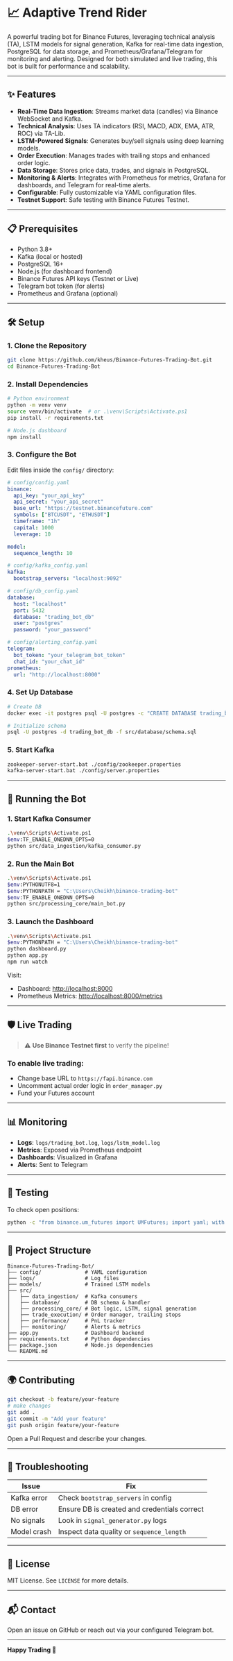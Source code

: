 # 📈 Adaptive Trend Rider

A powerful trading bot for Binance Futures, leveraging technical analysis (TA), LSTM models for signal generation, Kafka for real-time data ingestion, PostgreSQL for data storage, and Prometheus/Grafana/Telegram for monitoring and alerting. Designed for both simulated and live trading, this bot is built for performance and scalability.

---

## ✨ Features

* **Real-Time Data Ingestion**: Streams market data (candles) via Binance WebSocket and Kafka.
* **Technical Analysis**: Uses TA indicators (RSI, MACD, ADX, EMA, ATR, ROC) via TA-Lib.
* **LSTM-Powered Signals**: Generates buy/sell signals using deep learning models.
* **Order Execution**: Manages trades with trailing stops and enhanced order logic.
* **Data Storage**: Stores price data, trades, and signals in PostgreSQL.
* **Monitoring & Alerts**: Integrates with Prometheus for metrics, Grafana for dashboards, and Telegram for real-time alerts.
* **Configurable**: Fully customizable via YAML configuration files.
* **Testnet Support**: Safe testing with Binance Futures Testnet.

---

## 📋 Prerequisites

* Python 3.8+
* Kafka (local or hosted)
* PostgreSQL 16+
* Node.js (for dashboard frontend)
* Binance Futures API keys (Testnet or Live)
* Telegram bot token (for alerts)
* Prometheus and Grafana (optional)

---

## 🛠️ Setup

### 1. Clone the Repository

```bash
git clone https://github.com/kheus/Binance-Futures-Trading-Bot.git
cd Binance-Futures-Trading-Bot
```

### 2. Install Dependencies

```bash
# Python environment
python -m venv venv
source venv/bin/activate  # or .\venv\Scripts\Activate.ps1
pip install -r requirements.txt

# Node.js dashboard
npm install
```

### 3. Configure the Bot

Edit files inside the `config/` directory:

```yaml
# config/config.yaml
binance:
  api_key: "your_api_key"
  api_secret: "your_api_secret"
  base_url: "https://testnet.binancefuture.com"
  symbols: ["BTCUSDT", "ETHUSDT"]
  timeframe: "1h"
  capital: 1000
  leverage: 10

model:
  sequence_length: 10

# config/kafka_config.yaml
kafka:
  bootstrap_servers: "localhost:9092"

# config/db_config.yaml
database:
  host: "localhost"
  port: 5432
  database: "trading_bot_db"
  user: "postgres"
  password: "your_password"

# config/alerting_config.yaml
telegram:
  bot_token: "your_telegram_bot_token"
  chat_id: "your_chat_id"
prometheus:
  url: "http://localhost:8000"
```

### 4. Set Up Database

```bash
# Create DB
docker exec -it postgres psql -U postgres -c "CREATE DATABASE trading_bot_db"

# Initialize schema
psql -U postgres -d trading_bot_db -f src/database/schema.sql
```

### 5. Start Kafka

```bash
zookeeper-server-start.bat ./config/zookeeper.properties
kafka-server-start.bat ./config/server.properties
```

---

## 🚀 Running the Bot

### 1. Start Kafka Consumer

```bash
.\venv\Scripts\Activate.ps1
$env:TF_ENABLE_ONEDNN_OPTS=0
python src/data_ingestion/kafka_consumer.py
```

### 2. Run the Main Bot

```bash
.\venv\Scripts\Activate.ps1
$env:PYTHONUTF8=1
$env:PYTHONPATH = "C:\Users\Cheikh\binance-trading-bot"
$env:TF_ENABLE_ONEDNN_OPTS=0
python src/processing_core/main_bot.py
```

### 3. Launch the Dashboard

```bash
.\venv\Scripts\Activate.ps1
$env:PYTHONPATH = "C:\Users\Cheikh\binance-trading-bot"
python dashboard.py
python app.py
npm run watch
```

Visit:

* Dashboard: [http://localhost:8000](http://localhost:8000)
* Prometheus Metrics: [http://localhost:8000/metrics](http://localhost:8000/metrics)

---

## 🛡️ Live Trading

> ⚠️ **Use Binance Testnet first** to verify the pipeline!

### To enable live trading:

* Change base URL to `https://fapi.binance.com`
* Uncomment actual order logic in `order_manager.py`
* Fund your Futures account

---

## 📊 Monitoring

* **Logs**: `logs/trading_bot.log`, `logs/lstm_model.log`
* **Metrics**: Exposed via Prometheus endpoint
* **Dashboards**: Visualized in Grafana
* **Alerts**: Sent to Telegram

---

## 🧪 Testing

To check open positions:

```bash
python -c "from binance.um_futures import UMFutures; import yaml; with open('config/config.yaml') as f: config = yaml.safe_load(f); client = UMFutures(key=config['binance']['api_key'], secret=config['binance']['api_secret'], base_url=config['binance']['base_url']); positions = client.get_position_information(); [print(f'{p['symbol']}: {p['positionAmt']} at {p['entryPrice']}') for p in positions if float(p['positionAmt']) != 0]"
```

---

## 📂 Project Structure

```
Binance-Futures-Trading-Bot/
├── config/              # YAML configuration
├── logs/                # Log files
├── models/              # Trained LSTM models
├── src/
│   ├── data_ingestion/  # Kafka consumers
│   ├── database/        # DB schema & handler
│   ├── processing_core/ # Bot logic, LSTM, signal generation
│   ├── trade_execution/ # Order manager, trailing stops
│   ├── performance/     # PnL tracker
│   ├── monitoring/      # Alerts & metrics
├── app.py               # Dashboard backend
├── requirements.txt     # Python dependencies
├── package.json         # Node.js dependencies
└── README.md
```

---

## 🌍 Contributing

```bash
git checkout -b feature/your-feature
# make changes
git add .
git commit -m "Add your feature"
git push origin feature/your-feature
```

Open a Pull Request and describe your changes.

---

## 🧯 Troubleshooting

| Issue       | Fix                                          |
| ----------- | -------------------------------------------- |
| Kafka error | Check `bootstrap_servers` in config          |
| DB error    | Ensure DB is created and credentials correct |
| No signals  | Look in `signal_generator.py` logs           |
| Model crash | Inspect data quality or `sequence_length`    |

---

## 📜 License

MIT License. See `LICENSE` for more details.

---

## 📬 Contact

Open an issue on GitHub or reach out via your configured Telegram bot.

---

**Happy Trading 🚀**
